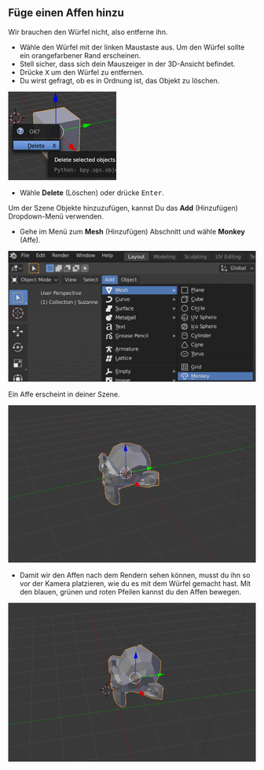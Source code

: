 ## Füge einen Affen hinzu

Wir brauchen den Würfel nicht, also entferne ihn.

+ Wähle den Würfel mit der linken Maustaste aus. Um den Würfel sollte ein orangefarbener Rand erscheinen.
+ Stell sicher, dass sich dein Mauszeiger in der 3D-Ansicht befindet.
+ Drücke <kbd>X</kbd> um den Würfel zu entfernen.
+ Du wirst gefragt, ob es in Ordnung ist, das Objekt zu löschen.

![Objekt löschen](images/delete-object.png)

+ Wähle **Delete** (Löschen) oder drücke <kbd>Enter</kbd>.

Um der Szene Objekte hinzuzufügen, kannst Du das **Add** (Hinzufügen) Dropdown-Menü verwenden.

+ Gehe im Menü zum **Mesh** (Hinzufügen) Abschnitt und wähle **Monkey** (Affe).

![Affen auswählen](images/select-monkey.png)

Ein Affe erscheint in deiner Szene.

![Ein Affen erscheint](images/monkey-appears.png)

+ Damit wir den Affen nach dem Rendern sehen können, musst du ihn so vor der Kamera platzieren, wie du es mit dem Würfel gemacht hast. Mit den blauen, grünen und roten Pfeilen kannst du den Affen bewegen.

![Kamera positionieren](images/camera-monkey.png)